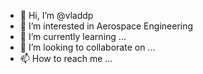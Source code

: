 - 👋 Hi, I’m @vladdp
- 👀 I’m interested in Aerospace Engineering
- 🌱 I’m currently learning ...
- 💞️ I’m looking to collaborate on ...
- 📫 How to reach me ...

<!---
Colonel-Beef/Colonel-Beef is a ✨ special ✨ repository because its `README.md` (this file) appears on your GitHub profile.
You can click the Preview link to take a look at your changes.
--->
